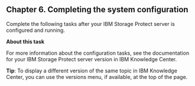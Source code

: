 ## Chapter 6. Completing the system configuration

Complete the following tasks after your IBM Storage Protect server is configured and running.

**About this task**

For more information about the configuration tasks, see the documentation for your IBM Storage Protect server version in IBM Knowledge Center.

**Tip**: To display a different version of the same topic in IBM Knowledge Center, you can use the versions menu, if available, at the top of the page.
